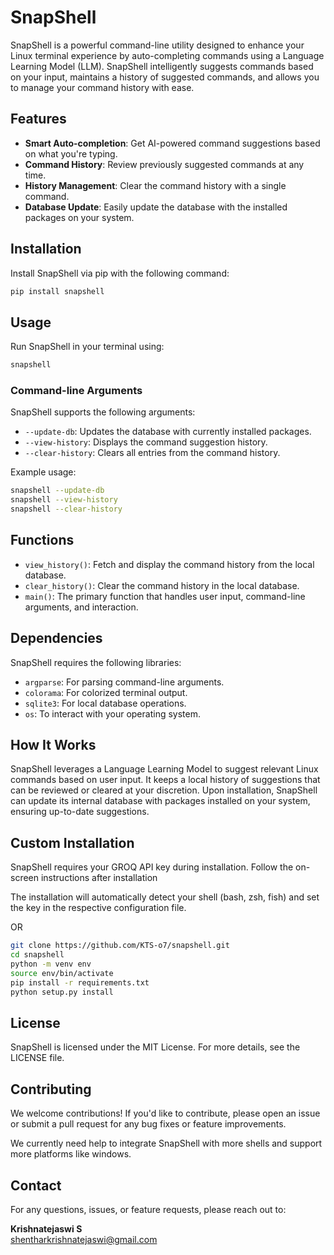 # SnapShell

SnapShell is a powerful command-line utility designed to enhance your Linux terminal experience by auto-completing commands using a Language Learning Model (LLM). SnapShell intelligently suggests commands based on your input, maintains a history of suggested commands, and allows you to manage your command history with ease.

## Features

- **Smart Auto-completion**: Get AI-powered command suggestions based on what you're typing.
- **Command History**: Review previously suggested commands at any time.
- **History Management**: Clear the command history with a single command.
- **Database Update**: Easily update the database with the installed packages on your system.

## Installation

Install SnapShell via pip with the following command:

```sh
pip install snapshell
```

## Usage

Run SnapShell in your terminal using:

```sh
snapshell
```

### Command-line Arguments

SnapShell supports the following arguments:

- `--update-db`: Updates the database with currently installed packages.
- `--view-history`: Displays the command suggestion history.
- `--clear-history`: Clears all entries from the command history.

Example usage:

```sh
snapshell --update-db
snapshell --view-history
snapshell --clear-history
```

## Functions

- `view_history()`: Fetch and display the command history from the local database.
- `clear_history()`: Clear the command history in the local database.
- `main()`: The primary function that handles user input, command-line arguments, and interaction.

## Dependencies

SnapShell requires the following libraries:

- `argparse`: For parsing command-line arguments.
- `colorama`: For colorized terminal output.
- `sqlite3`: For local database operations.
- `os`: To interact with your operating system.

## How It Works

SnapShell leverages a Language Learning Model to suggest relevant Linux commands based on user input. It keeps a local history of suggestions that can be reviewed or cleared at your discretion. Upon installation, SnapShell can update its internal database with packages installed on your system, ensuring up-to-date suggestions.

## Custom Installation

SnapShell requires your GROQ API key during installation. Follow the on-screen instructions after installation

The installation will automatically detect your shell (bash, zsh, fish) and set the key in the respective configuration file.

OR

```bash
git clone https://github.com/KTS-o7/snapshell.git
cd snapshell
python -m venv env
source env/bin/activate
pip install -r requirements.txt
python setup.py install
```

## License

SnapShell is licensed under the MIT License. For more details, see the LICENSE file.

## Contributing

We welcome contributions! If you'd like to contribute, please open an issue or submit a pull request for any bug fixes or feature improvements.

We currently need help to integrate SnapShell with more shells and support more platforms like windows.

## Contact

For any questions, issues, or feature requests, please reach out to:

**Krishnatejaswi S**  
[shentharkrishnatejaswi@gmail.com](mailto:shentharkrishnatejaswi@gmail.com)
